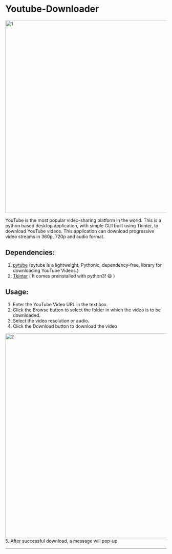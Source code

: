 # Youtube-Downloader
<img width="602" alt="1" src="https://user-images.githubusercontent.com/38588505/129539412-478769b1-7faf-4e4a-9765-8fb057cbfbbf.PNG">


YouTube is the most popular video-sharing platform in the world. This is a python based desktop application, with simple GUI built using Tkinter, to download YouTube videos.
This application can download progressive video streams in 360p, 720p and audio format.

## Dependencies:
1. [pytube](https://pypi.org/project/pytube/) (pytube is a lightweight, Pythonic, dependency-free, library for downloading YouTube Videos.)
2. [Tkinter](https://docs.python.org/3/library/tkinter.html) ( It comes preinstalled with python3! :smile: ) 

## Usage:

1. Enter the YouTube Video URL in the text box.
2. Click the Browse button to select the folder in which the video is to be downloaded.
3. Select the video resolution or audio.
4. Click the Download button to download the video
<img width="640" alt="2" src="https://user-images.githubusercontent.com/38588505/129539408-bf364011-0ea7-47f8-91fb-858aef539e1a.PNG">
5. After successful download, a message will pop-up

********************************************************************

